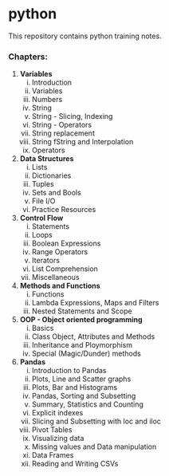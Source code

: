 # python
This repository contains python training notes.
<h3>Chapters: </h3>
<ol>
    <li>
        <strong> Variables </strong>
        <ol type="i">
            <li>Introduction</li>
            <li>Variables</li>
            <li>Numbers</li>
            <li>String</li>
            <li>String - Slicing, Indexing</li>
            <li>String - Operators</li>
            <li>String replacement</li>
            <li>String fString and Interpolation</li>
            <li>Operators</li>
        </ol>
    </li>
    <li>
        <b> Data Structures </b>
        <ol type="i">
            <li>Lists</li>
            <li>Dictionaries</li>
            <li>Tuples</li>
            <li>Sets and Bools
            <li>File I/O</li>
            <li>Practice Resources</li>
        </ol>
    </li>
    <li>
        <b> Control Flow  </b>
        <ol type="i">
            <li>Statements</li>
            <li>Loops </li>
            <li>Boolean Expressions</li>
            <li>Range Operators</li>
            <li>Iterators</li>
            <li>List Comprehension</li>
            <li>Miscellaneous</li>
        </ol>
    </li>
    <li>
        <b> Methods and Functions  </b>
        <ol type="i">
            <li>Functions
            <li>Lambda Expressions, Maps and Filters</li>
            <li>Nested Statements and Scope</li>
        </ol>
    </li>
    <li>
        <b>OOP - Object oriented programming </b>
        <ol type="i">
            <li>Basics
            <li>Class Object, Attributes and Methods</li>
            <li>Inheritance and Ploymorphism</li>
            <li>Special (Magic/Dunder) methods</li>
        </ol>
    </li>
    <li>
        <b>Pandas </b>
        <ol type="i">
            <li>Introduction to Pandas</li>
            <li>Plots, Line and Scatter graphs</li>
            <li>Plots, Bar and Histograms</li>
            <li>Pandas, Sorting and Subsetting</li>
            <li>Summary, Statistics and Counting</li>
            <li>Explicit indexes</li>
            <li>Slicing and Subsetting with loc and iloc</li>
            <li>Pivot Tables</li>
            <li>Visualizing data</li>
            <li>Missing values and Data manipulation</li>
            <li>Data Frames</li>
            <li>Reading and Writing CSVs</li>
        </ol>
    </li>
</ol>